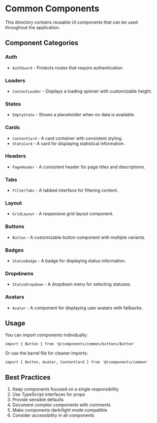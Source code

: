 # Common Components

This directory contains reusable UI components that can be used throughout the application.

## Component Categories

### Auth
- `AuthGuard` - Protects routes that require authentication.

### Loaders
- `ContentLoader` - Displays a loading spinner with customizable height.

### States
- `EmptyState` - Shows a placeholder when no data is available.

### Cards
- `ContentCard` - A card container with consistent styling.
- `StatsCard` - A card for displaying statistical information.

### Headers
- `PageHeader` - A consistent header for page titles and descriptions.

### Tabs
- `FilterTabs` - A tabbed interface for filtering content.

### Layout
- `GridLayout` - A responsive grid layout component.

### Buttons
- `Button` - A customizable button component with multiple variants.

### Badges
- `StatusBadge` - A badge for displaying status information.

### Dropdowns
- `StatusDropdown` - A dropdown menu for selecting statuses.

### Avatars
- `Avatar` - A component for displaying user avatars with fallbacks.

## Usage

You can import components individually:

```tsx
import { Button } from '@/components/common/buttons/Button'
```

Or use the barrel file for cleaner imports:

```tsx
import { Button, Avatar, ContentCard } from '@/components/common'
```

## Best Practices

1. Keep components focused on a single responsibility
2. Use TypeScript interfaces for props
3. Provide sensible defaults
4. Document complex components with comments
5. Make components dark/light mode compatible
6. Consider accessibility in all components 
